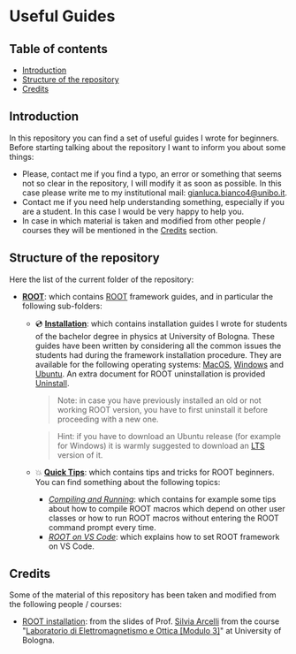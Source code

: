 # Useful Guides

## Table of contents
- [Introduction](#introduction)
- [Structure of the repository](#structure-of-the-repository)
- [Credits](#credits)

## Introduction

In this repository you can find a set of useful guides I wrote for beginners. Before starting talking about the repository I want to inform you about some things:
- Please, contact me if you find a typo, an error or something that seems not so clear in the repository, I will modify it as soon as possible. In this case please write me to my institutional mail: gianluca.bianco4@unibo.it.
- Contact me if you need help understanding something, especially if you are a student. In this case I would be very happy to help you.
- In case in which material is taken and modified from other people / courses they will be mentioned in the [Credits](#credits) section.

## Structure of the repository

Here the list of the current folder of the repository:
- [**ROOT**](https://github.com/JustWhit3/useful-guides/tree/main/ROOT): which contains [ROOT](https://github.com/root-project/root) framework guides, and in particular the following sub-folders:
  * 💿 [**Installation**](https://github.com/JustWhit3/useful-guides/tree/main/ROOT/Installation): which contains installation guides I wrote for students of the bachelor degree in physics at University of Bologna. These guides have been written by considering all the common issues the students had during the framework installation procedure. They are available for the following operating systems: [MacOS](https://github.com/JustWhit3/useful-guides/blob/main/ROOT/Installation/MacOS.md), [Windows](https://github.com/JustWhit3/useful-guides/blob/main/ROOT/Installation/Windows.md) and [Ubuntu](https://github.com/JustWhit3/useful-guides/blob/main/ROOT/Installation/Ubuntu.md). An extra document for ROOT uninstallation is provided [Uninstall](https://github.com/JustWhit3/useful-guides/blob/main/ROOT/Installation/Uninstall.md).
       > Note: in case you have previously installed an old or not working ROOT version, you have to first uninstall it before proceeding with a new one.

       > Hint: if you have to download an Ubuntu release (for example for Windows) it is warmly suggested to download an [LTS](https://ubuntu.com/blog/what-is-an-ubuntu-lts-release) version of it.
  * 💥 [**Quick Tips**](https://github.com/JustWhit3/useful-guides/tree/main/ROOT/Quick%20Tips): which contains tips and tricks for ROOT beginners. You can find something about the following topics:
    - [*Compiling and Running*](https://github.com/JustWhit3/useful-guides/blob/main/ROOT/Quick%20Tips/Compilation%20and%20Running.md): which contains for example some tips about how to compile ROOT macros which depend on other user classes or how to run ROOT macros without entering the ROOT command prompt every time.
    - [*ROOT on VS Code*](https://github.com/JustWhit3/useful-guides/blob/main/ROOT/Quick%20Tips/ROOT%20on%20VS%20Code.md): which explains how to set ROOT framework on VS Code.

## Credits

Some of the material of this repository has been taken and modified from the following people / courses:
- [ROOT installation](https://github.com/JustWhit3/useful-guides/tree/main/ROOT/Installation): from the slides of Prof. [Silvia Arcelli](https://www.unibo.it/sitoweb/silvia.arcelli) from the course "[Laboratorio di Elettromagnetismo e Ottica [Modulo 3]](https://www.unibo.it/it/didattica/insegnamenti/insegnamento/2021/434322)" at University of Bologna.

